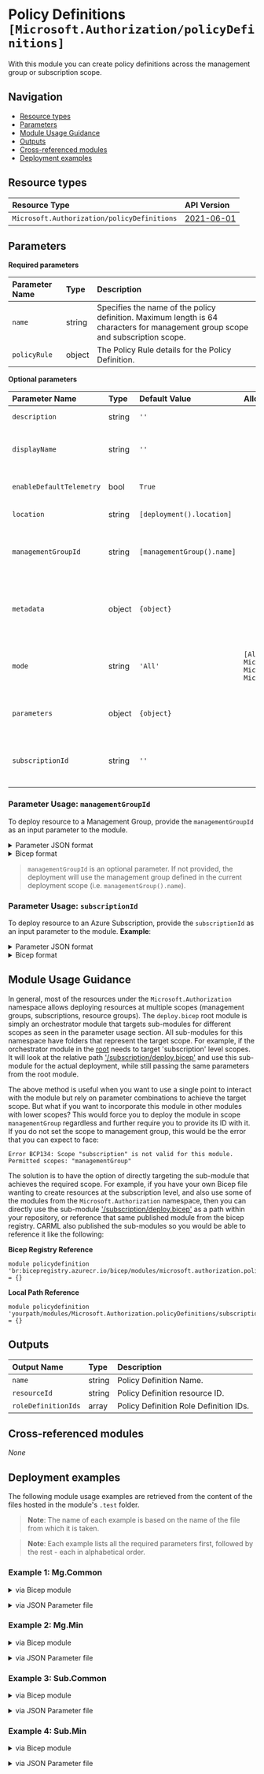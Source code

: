 # Policy Definitions `[Microsoft.Authorization/policyDefinitions]`

With this module you can create policy definitions across the management group or subscription scope.

## Navigation

- [Resource types](#Resource-types)
- [Parameters](#Parameters)
- [Module Usage Guidance](#Module-Usage-Guidance)
- [Outputs](#Outputs)
- [Cross-referenced modules](#Cross-referenced-modules)
- [Deployment examples](#Deployment-examples)

## Resource types

| Resource Type | API Version |
| :-- | :-- |
| `Microsoft.Authorization/policyDefinitions` | [2021-06-01](https://docs.microsoft.com/en-us/azure/templates/Microsoft.Authorization/2021-06-01/policyDefinitions) |

## Parameters

**Required parameters**

| Parameter Name | Type | Description |
| :-- | :-- | :-- |
| `name` | string | Specifies the name of the policy definition. Maximum length is 64 characters for management group scope and subscription scope. |
| `policyRule` | object | The Policy Rule details for the Policy Definition. |

**Optional parameters**

| Parameter Name | Type | Default Value | Allowed Values | Description |
| :-- | :-- | :-- | :-- | :-- |
| `description` | string | `''` |  | The policy definition description. |
| `displayName` | string | `''` |  | The display name of the policy definition. Maximum length is 128 characters. |
| `enableDefaultTelemetry` | bool | `True` |  | Enable telemetry via a Globally Unique Identifier (GUID). |
| `location` | string | `[deployment().location]` |  | Location deployment metadata. |
| `managementGroupId` | string | `[managementGroup().name]` |  | The group ID of the Management Group (Scope). If not provided, will use the current scope for deployment. |
| `metadata` | object | `{object}` |  | The policy Definition metadata. Metadata is an open ended object and is typically a collection of key-value pairs. |
| `mode` | string | `'All'` | `[All, Indexed, Microsoft.ContainerService.Data, Microsoft.KeyVault.Data, Microsoft.Kubernetes.Data]` | The policy definition mode. Default is All, Some examples are All, Indexed, Microsoft.KeyVault.Data. |
| `parameters` | object | `{object}` |  | The policy definition parameters that can be used in policy definition references. |
| `subscriptionId` | string | `''` |  | The subscription ID of the subscription (Scope). Cannot be used with managementGroupId. |


### Parameter Usage: `managementGroupId`

To deploy resource to a Management Group, provide the `managementGroupId` as an input parameter to the module.

<details>

<summary>Parameter JSON format</summary>

```json
"managementGroupId": {
    "value": "contoso-group"
}
```

</details>


<details>

<summary>Bicep format</summary>

```bicep
managementGroupId: 'contoso-group'
```

</details>
<p>

> `managementGroupId` is an optional parameter. If not provided, the deployment will use the management group defined in the current deployment scope (i.e. `managementGroup().name`).

### Parameter Usage: `subscriptionId`

To deploy resource to an Azure Subscription, provide the `subscriptionId` as an input parameter to the module. **Example**:

<details>

<summary>Parameter JSON format</summary>

```json
"subscriptionId": {
    "value": "12345678-b049-471c-95af-123456789012"
}
```

</details>

<details>

<summary>Bicep format</summary>

```bicep
subscriptionId: '12345678-b049-471c-95af-123456789012'
```

</details>
<p>

## Module Usage Guidance

In general, most of the resources under the `Microsoft.Authorization` namespace allows deploying resources at multiple scopes (management groups, subscriptions, resource groups). The `deploy.bicep` root module is simply an orchestrator module that targets sub-modules for different scopes as seen in the parameter usage section. All sub-modules for this namespace have folders that represent the target scope. For example, if the orchestrator module in the [root](deploy.bicep) needs to target 'subscription' level scopes. It will look at the relative path ['/subscription/deploy.bicep'](./subscription/deploy.bicep) and use this sub-module for the actual deployment, while still passing the same parameters from the root module.

The above method is useful when you want to use a single point to interact with the module but rely on parameter combinations to achieve the target scope. But what if you want to incorporate this module in other modules with lower scopes? This would force you to deploy the module in scope `managementGroup` regardless and further require you to provide its ID with it. If you do not set the scope to management group, this would be the error that you can expect to face:

```bicep
Error BCP134: Scope "subscription" is not valid for this module. Permitted scopes: "managementGroup"
```

The solution is to have the option of directly targeting the sub-module that achieves the required scope. For example, if you have your own Bicep file wanting to create resources at the subscription level, and also use some of the modules from the `Microsoft.Authorization` namespace, then you can directly use the sub-module ['/subscription/deploy.bicep'](./subscription/deploy.bicep) as a path within your repository, or reference that same published module from the bicep registry. CARML also published the sub-modules so you would be able to reference it like the following:

**Bicep Registry Reference**
```bicep
module policydefinition 'br:bicepregistry.azurecr.io/bicep/modules/microsoft.authorization.policydefinitions.subscription:version' = {}
```
**Local Path Reference**
```bicep
module policydefinition 'yourpath/modules/Microsoft.Authorization.policyDefinitions/subscription/deploy.bicep' = {}
```

## Outputs

| Output Name | Type | Description |
| :-- | :-- | :-- |
| `name` | string | Policy Definition Name. |
| `resourceId` | string | Policy Definition resource ID. |
| `roleDefinitionIds` | array | Policy Definition Role Definition IDs. |

## Cross-referenced modules

_None_

## Deployment examples

The following module usage examples are retrieved from the content of the files hosted in the module's `.test` folder.
   >**Note**: The name of each example is based on the name of the file from which it is taken.

   >**Note**: Each example lists all the required parameters first, followed by the rest - each in alphabetical order.

<h3>Example 1: Mg.Common</h3>

<details>

<summary>via Bicep module</summary>

```bicep
module policyDefinitions './Microsoft.Authorization/policyDefinitions/deploy.bicep' = {
  name: '${uniqueString(deployment().name)}-test-apdmgcom'
  params: {
    // Required parameters
    name: '<<namePrefix>>apdmgcom001'
    policyRule: {
      if: {
        allOf: [
          {
            equals: 'Microsoft.Resources/subscriptions'
            field: 'type'
          }
          {
            exists: 'false'
            field: '[concat(\'tags[\' parameters(\'tagName\') \']\')]'
          }
        ]
      }
      then: {
        details: {
          operations: [
            {
              field: '[concat(\'tags[\' parameters(\'tagName\') \']\')]'
              operation: 'add'
              value: '[parameters(\'tagValue\')]'
            }
          ]
          roleDefinitionIds: [
            '/providers/microsoft.authorization/roleDefinitions/4a9ae827-6dc8-4573-8ac7-8239d42aa03f'
          ]
        }
        effect: 'modify'
      }
    }
    // Non-required parameters
    description: '[Description] This policy definition is deployed at the management group scope'
    displayName: '[DisplayName] This policy definition is deployed at the management group scope'
    enableDefaultTelemetry: '<enableDefaultTelemetry>'
    metadata: {
      category: 'Security'
    }
    parameters: {
      tagName: {
        metadata: {
          description: 'Name of the tag such as \'environment\''
          displayName: 'Tag Name'
        }
        type: 'String'
      }
      tagValue: {
        metadata: {
          description: 'Value of the tag such as \'environment\''
          displayName: 'Tag Value'
        }
        type: 'String'
      }
    }
  }
}
```

</details>
<p>

<details>

<summary>via JSON Parameter file</summary>

```json
{
  "$schema": "https://schema.management.azure.com/schemas/2019-04-01/deploymentParameters.json#",
  "contentVersion": "1.0.0.0",
  "parameters": {
    // Required parameters
    "name": {
      "value": "<<namePrefix>>apdmgcom001"
    },
    "policyRule": {
      "value": {
        "if": {
          "allOf": [
            {
              "equals": "Microsoft.Resources/subscriptions",
              "field": "type"
            },
            {
              "exists": "false",
              "field": "[concat(\"tags[\", parameters(\"tagName\"), \"]\")]"
            }
          ]
        },
        "then": {
          "details": {
            "operations": [
              {
                "field": "[concat(\"tags[\", parameters(\"tagName\"), \"]\")]",
                "operation": "add",
                "value": "[parameters(\"tagValue\")]"
              }
            ],
            "roleDefinitionIds": [
              "/providers/microsoft.authorization/roleDefinitions/4a9ae827-6dc8-4573-8ac7-8239d42aa03f"
            ]
          },
          "effect": "modify"
        }
      }
    },
    // Non-required parameters
    "description": {
      "value": "[Description] This policy definition is deployed at the management group scope"
    },
    "displayName": {
      "value": "[DisplayName] This policy definition is deployed at the management group scope"
    },
    "enableDefaultTelemetry": {
      "value": "<enableDefaultTelemetry>"
    },
    "metadata": {
      "value": {
        "category": "Security"
      }
    },
    "parameters": {
      "value": {
        "tagName": {
          "metadata": {
            "description": "Name of the tag such as \"environment\"",
            "displayName": "Tag Name"
          },
          "type": "String"
        },
        "tagValue": {
          "metadata": {
            "description": "Value of the tag such as \"environment\"",
            "displayName": "Tag Value"
          },
          "type": "String"
        }
      }
    }
  }
}
```

</details>
<p>

<h3>Example 2: Mg.Min</h3>

<details>

<summary>via Bicep module</summary>

```bicep
module policyDefinitions './Microsoft.Authorization/policyDefinitions/deploy.bicep' = {
  name: '${uniqueString(deployment().name)}-test-apdmgmin'
  params: {
    // Required parameters
    name: '<<namePrefix>>apdmgmin001'
    policyRule: {
      if: {
        allOf: [
          {
            equals: 'Microsoft.KeyVault/vaults'
            field: 'type'
          }
        ]
      }
      then: {
        effect: '[parameters(\'effect\')]'
      }
    }
    // Non-required parameters
    enableDefaultTelemetry: '<enableDefaultTelemetry>'
    parameters: {
      effect: {
        allowedValues: [
          'Audit'
        ]
        defaultValue: 'Audit'
        type: 'String'
      }
    }
  }
}
```

</details>
<p>

<details>

<summary>via JSON Parameter file</summary>

```json
{
  "$schema": "https://schema.management.azure.com/schemas/2019-04-01/deploymentParameters.json#",
  "contentVersion": "1.0.0.0",
  "parameters": {
    // Required parameters
    "name": {
      "value": "<<namePrefix>>apdmgmin001"
    },
    "policyRule": {
      "value": {
        "if": {
          "allOf": [
            {
              "equals": "Microsoft.KeyVault/vaults",
              "field": "type"
            }
          ]
        },
        "then": {
          "effect": "[parameters(\"effect\")]"
        }
      }
    },
    // Non-required parameters
    "enableDefaultTelemetry": {
      "value": "<enableDefaultTelemetry>"
    },
    "parameters": {
      "value": {
        "effect": {
          "allowedValues": [
            "Audit"
          ],
          "defaultValue": "Audit",
          "type": "String"
        }
      }
    }
  }
}
```

</details>
<p>

<h3>Example 3: Sub.Common</h3>

<details>

<summary>via Bicep module</summary>

```bicep
module policyDefinitions './Microsoft.Authorization/policyDefinitions/deploy.bicep' = {
  name: '${uniqueString(deployment().name)}-test-apdsubcom'
  params: {
    // Required parameters
    name: '<<namePrefix>>apdsubcom001'
    policyRule: {
      if: {
        allOf: [
          {
            equals: 'Microsoft.Resources/subscriptions'
            field: 'type'
          }
          {
            exists: 'false'
            field: '[concat(\'tags[\' parameters(\'tagName\') \']\')]'
          }
        ]
      }
      then: {
        details: {
          operations: [
            {
              field: '[concat(\'tags[\' parameters(\'tagName\') \']\')]'
              operation: 'add'
              value: '[parameters(\'tagValue\')]'
            }
          ]
          roleDefinitionIds: [
            '/providers/microsoft.authorization/roleDefinitions/4a9ae827-6dc8-4573-8ac7-8239d42aa03f'
          ]
        }
        effect: 'modify'
      }
    }
    // Non-required parameters
    description: '[Description] This policy definition is deployed at subscription scope'
    displayName: '[DisplayName] This policy definition is deployed at subscription scope'
    enableDefaultTelemetry: '<enableDefaultTelemetry>'
    metadata: {
      category: 'Security'
    }
    parameters: {
      tagName: {
        metadata: {
          description: 'Name of the tag such as \'environment\''
          displayName: 'Tag Name'
        }
        type: 'String'
      }
      tagValue: {
        metadata: {
          description: 'Value of the tag such as \'production\''
          displayName: 'Tag Value'
        }
        type: 'String'
      }
    }
  }
}
```

</details>
<p>

<details>

<summary>via JSON Parameter file</summary>

```json
{
  "$schema": "https://schema.management.azure.com/schemas/2019-04-01/deploymentParameters.json#",
  "contentVersion": "1.0.0.0",
  "parameters": {
    // Required parameters
    "name": {
      "value": "<<namePrefix>>apdsubcom001"
    },
    "policyRule": {
      "value": {
        "if": {
          "allOf": [
            {
              "equals": "Microsoft.Resources/subscriptions",
              "field": "type"
            },
            {
              "exists": "false",
              "field": "[concat(\"tags[\", parameters(\"tagName\"), \"]\")]"
            }
          ]
        },
        "then": {
          "details": {
            "operations": [
              {
                "field": "[concat(\"tags[\", parameters(\"tagName\"), \"]\")]",
                "operation": "add",
                "value": "[parameters(\"tagValue\")]"
              }
            ],
            "roleDefinitionIds": [
              "/providers/microsoft.authorization/roleDefinitions/4a9ae827-6dc8-4573-8ac7-8239d42aa03f"
            ]
          },
          "effect": "modify"
        }
      }
    },
    // Non-required parameters
    "description": {
      "value": "[Description] This policy definition is deployed at subscription scope"
    },
    "displayName": {
      "value": "[DisplayName] This policy definition is deployed at subscription scope"
    },
    "enableDefaultTelemetry": {
      "value": "<enableDefaultTelemetry>"
    },
    "metadata": {
      "value": {
        "category": "Security"
      }
    },
    "parameters": {
      "value": {
        "tagName": {
          "metadata": {
            "description": "Name of the tag such as \"environment\"",
            "displayName": "Tag Name"
          },
          "type": "String"
        },
        "tagValue": {
          "metadata": {
            "description": "Value of the tag such as \"production\"",
            "displayName": "Tag Value"
          },
          "type": "String"
        }
      }
    }
  }
}
```

</details>
<p>

<h3>Example 4: Sub.Min</h3>

<details>

<summary>via Bicep module</summary>

```bicep
module policyDefinitions './Microsoft.Authorization/policyDefinitions/deploy.bicep' = {
  name: '${uniqueString(deployment().name)}-test-apdsubmin'
  params: {
    // Required parameters
    name: '<<namePrefix>>apdsubmin001'
    policyRule: {
      if: {
        allOf: [
          {
            equals: 'Microsoft.KeyVault/vaults'
            field: 'type'
          }
        ]
      }
      then: {
        effect: '[parameters(\'effect\')]'
      }
    }
    // Non-required parameters
    enableDefaultTelemetry: '<enableDefaultTelemetry>'
    parameters: {
      effect: {
        allowedValues: [
          'Audit'
        ]
        defaultValue: 'Audit'
        type: 'String'
      }
    }
  }
}
```

</details>
<p>

<details>

<summary>via JSON Parameter file</summary>

```json
{
  "$schema": "https://schema.management.azure.com/schemas/2019-04-01/deploymentParameters.json#",
  "contentVersion": "1.0.0.0",
  "parameters": {
    // Required parameters
    "name": {
      "value": "<<namePrefix>>apdsubmin001"
    },
    "policyRule": {
      "value": {
        "if": {
          "allOf": [
            {
              "equals": "Microsoft.KeyVault/vaults",
              "field": "type"
            }
          ]
        },
        "then": {
          "effect": "[parameters(\"effect\")]"
        }
      }
    },
    // Non-required parameters
    "enableDefaultTelemetry": {
      "value": "<enableDefaultTelemetry>"
    },
    "parameters": {
      "value": {
        "effect": {
          "allowedValues": [
            "Audit"
          ],
          "defaultValue": "Audit",
          "type": "String"
        }
      }
    }
  }
}
```

</details>
<p>
